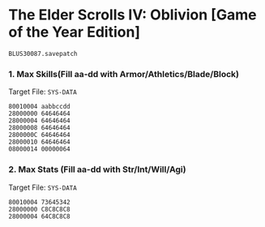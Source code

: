 #  The Elder Scrolls IV: Oblivion [Game of the Year Edition] 

`BLUS30087.savepatch`

### 1. Max Skills(Fill aa-dd with Armor/Athletics/Blade/Block)

Target File: `SYS-DATA`

```
80010004 aabbccdd
28000000 64646464
28000004 64646464
28000008 64646464
2800000C 64646464
28000010 64646464
08000014 00000064
```

### 2. Max Stats (Fill aa-dd with Str/Int/Will/Agi)

Target File: `SYS-DATA`

```
80010004 73645342
28000000 C8C8C8C8
28000004 64C8C8C8
```

